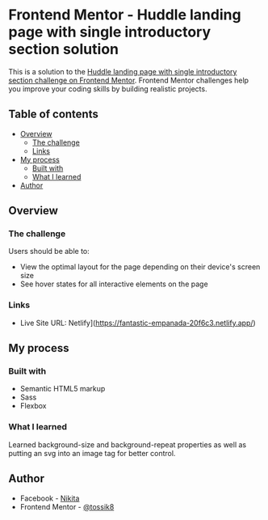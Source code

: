 # Frontend Mentor - Huddle landing page with single introductory section solution

This is a solution to the [Huddle landing page with single introductory section challenge on Frontend Mentor](https://www.frontendmentor.io/challenges/huddle-landing-page-with-a-single-introductory-section-B_2Wvxgi0). Frontend Mentor challenges help you improve your coding skills by building realistic projects.

## Table of contents

- [Overview](#overview)
  - [The challenge](#the-challenge)
  - [Links](#links)
- [My process](#my-process)
  - [Built with](#built-with)
  - [What I learned](#what-i-learned)
- [Author](#author)

## Overview

### The challenge

Users should be able to:

- View the optimal layout for the page depending on their device's screen size
- See hover states for all interactive elements on the page


### Links

- Live Site URL: Netlify](https://fantastic-empanada-20f6c3.netlify.app/)

## My process

### Built with

- Semantic HTML5 markup
- Sass
- Flexbox



### What I learned

Learned background-size and background-repeat properties as well as putting an svg into an image tag for better control.

## Author

- Facebook - [Nikita](https://www.facebook.com/nikita.toropov.54)
- Frontend Mentor - [@tossik8](https://www.frontendmentor.io/profile/tossik8)
